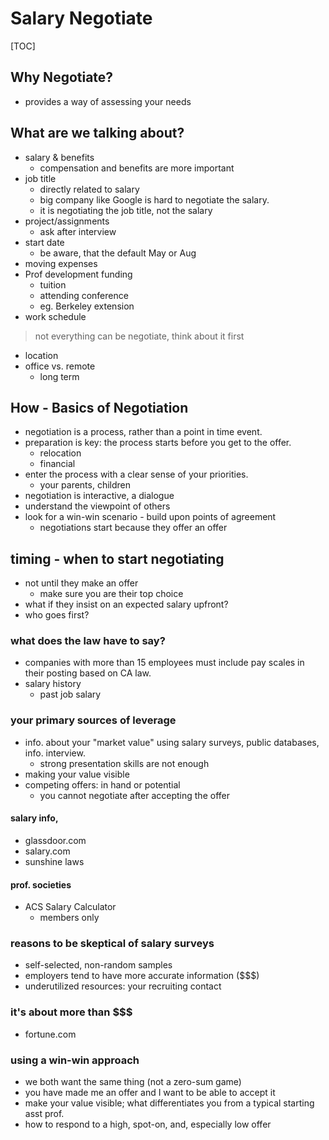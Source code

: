 # Salary Negotiate

[TOC]

## Why Negotiate?

- provides a way of assessing your needs

## What are we talking about?
- salary & benefits
    - compensation and benefits are more important
- job title
    - directly related to salary
    - big company like Google is hard to negotiate the salary.
    - it is negotiating the job title, not the salary
- project/assignments
    - ask after interview
- start date
    - be aware, that the default May or Aug
- moving expenses
- Prof development funding
    - tuition
    - attending conference
    - eg. Berkeley extension
- work schedule
> not everything can be negotiate, think about it first
- location
- office vs. remote
    - long term

## How - Basics of Negotiation
- negotiation is a process, rather than a point in time event.
- preparation is key: the process starts before you get to the offer. 
    - relocation
    - financial
- enter the process with a clear sense of your priorities.
    - your parents, children
- negotiation is interactive, a dialogue
- understand the viewpoint of others
- look for a win-win scenario - build upon points of agreement
    - negotiations start because they offer an offer

## timing - when to start negotiating
- not until they make an offer
    - make sure you are their top choice
- what if they insist on an expected salary upfront?
- who goes first?

### what does the law have to say?
- companies with more than 15 employees must include pay scales in their posting based on CA law. 
- salary history
    - past job salary

### your primary sources of leverage
- info. about your "market value" using salary surveys, public databases, info. interview. 
    - strong presentation skills are not enough
- making your value visible
- competing offers: in hand or potential
    - you cannot negotiate after accepting the offer

#### salary info,
- glassdoor.com
- salary.com
- sunshine laws

#### prof. societies
- ACS Salary Calculator
    - members only

### reasons to be skeptical of salary surveys
- self-selected, non-random samples
- employers tend to have more accurate information ($$$)
- underutilized resources: your recruiting contact

### it's about more than $$$
- fortune.com

### using a win-win approach
- we both want the same thing (not a zero-sum game)
- you have made me an offer and I want to be able to accept it
- make your value visible; what differentiates you from a typical starting asst prof.
- how to respond to a high, spot-on, and, especially low offer
